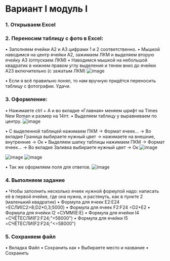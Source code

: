 # Вариант I модуль I
### 1.	 Открываем Excel
### 2.	Переносим таблицу с фото в Excel:
•	 Заполняем ячейки А2 и А3 цифрами 1 и 2 соответственно.
•	Мышкой наводимся на центр ячейки А2, зажимаем ЛКМ и выделяем вторую ячейку А3 (отпускаем ЛКМ)
•	Наводимся мышкой на небольшой квадратик в нижнем правом углу выделения и тянем вниз до ячейки А23 включительно (с зажатым ЛКМ)
 ![image](https://github.com/user-attachments/assets/b1748a18-a4ff-4b30-a4c7-676087e99cdd)

•	Если я всё правильно понял, то нам вручную придётся переносить таблицу с фотографии. Удачи.
### 3.	Оформление:
•	Нажимаете ctrl + A и во вкладке «Главная» меняем шрифт на Times New Roman и размер на 14пт.
•	Выделяем таблицу у выравниваем по центру.
 ![image](https://github.com/user-attachments/assets/56f33a9e-5a39-400a-8ee0-bf3de6e205d4)

•	С выделенной таблицей нажимаем ПКМ -> Формат ячеек… -> Во вкладке Граница выбираете нужный цвет -> нажимаете на внешние, внутренние -> Ок
•	Выделяем шапку таблицы нажимаем ПКМ -> Формат ячеек… -> Во вкладке Заливка выбираете нужный цвет -> Ок
![image](https://github.com/user-attachments/assets/e734167c-cc22-4554-bfdb-9b5e0d472453)

![image](https://github.com/user-attachments/assets/7048d110-144c-48ff-a91f-e9bb175c4fad)
![image](https://github.com/user-attachments/assets/b4b3af42-79fb-435e-8989-34e3dc31cf6b)

 
 
•	Так же оформляем поля для ответов.
 ![image](https://github.com/user-attachments/assets/2b334acd-f9df-4354-8f9d-21555d9d2527)

### 4.	Выполняем задание
•	Чтобы заполнить несколько ячеек нужной формулой надо: написать её в первой ячейке, где она нужна, и растянуть, как в пункте 2 (маленький квадратик)
•	Формула для ячеек Е2:Е24 
=ЕСЛИ(C2>8;D2*0,3;5000)
•	Формула для ячеек F2:F24
=D2+E2
•	Формула для ячейки I2
=СУММ(E:E)
•	Формула для ячейки I4
=СЧЁТЕСЛИ(F2:F24;">58000")
•	Формула для ячейки I5
=СЧЁТЕСЛИ(F2:F24;"<=58000")
### 5.	 Сохраняем файл
•	Вкладка Файл
•	Сохранить как
•	Выбираете место и название
•	Сохранить


